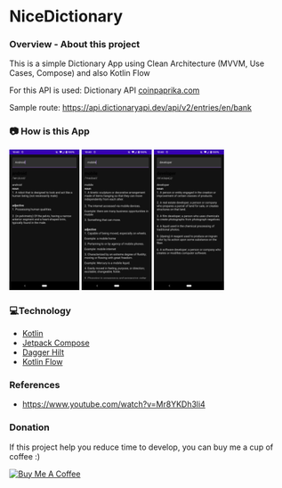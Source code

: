 # NiceDictionary

### **Overview - About this project**
This is a simple Dictionary App using Clean Architecture (MVVM, Use Cases, Compose) and also Kotlin Flow

For this API is used:
Dictionary API
[coinpaprika.com](https://dictionaryapi.dev/)

Sample route:
https://api.dictionaryapi.dev/api/v2/entries/en/bank

### 📷 How is this App
<img src="Screenshot_20220521-224031.png" width="25%"></img>
<img src="Screenshot_20220521-224044.png" width="25%"></img>
<img src="Screenshot_20220521-224059.png" width="25%"></img>


### 💻Technology
- [Kotlin](https://kotlinlang.org/)
- [Jetpack Compose](https://developer.android.com/jetpack/compose)
- [Dagger Hilt](https://dagger.dev/hilt/)
- [Kotlin Flow](https://developer.android.com/kotlin/flow)

### References
- https://www.youtube.com/watch?v=Mr8YKDh3li4
 
### Donation
If this project help you reduce time to develop, you can buy me a cup of coffee :) 

<a href="https://www.buymeacoffee.com/gilsonjuniorpro" target="_blank">
    <img src="https://bmc-cdn.nyc3.digitaloceanspaces.com/BMC-button-images/custom_images/orange_img.png" alt="Buy Me A Coffee" style="height: auto !important;width: auto !important;" >
</a>
